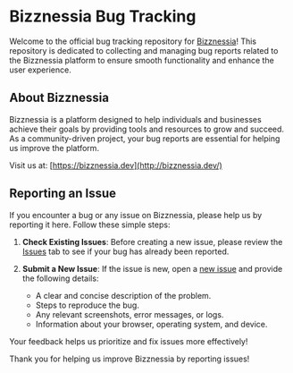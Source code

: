 # Bizznessia Bug Tracking

Welcome to the official bug tracking repository for [Bizznessia](http://bizznessia.dev/)! This repository is dedicated to collecting and managing bug reports related to the Bizznessia platform to ensure smooth functionality and enhance the user experience.

## About Bizznessia

Bizznessia is a platform designed to help individuals and businesses achieve their goals by providing tools and resources to grow and succeed. As a community-driven project, your bug reports are essential for helping us improve the platform.

Visit us at: [https://bizznessia.dev](http://bizznessia.dev/)

## Reporting an Issue

If you encounter a bug or any issue on Bizznessia, please help us by reporting it here. Follow these simple steps:

1. **Check Existing Issues**: Before creating a new issue, please review the [Issues](https://github.com/HeyBaldur/bizznessia-bug-tracking/issues) tab to see if your bug has already been reported.
   
2. **Submit a New Issue**: If the issue is new, open a [new issue](https://github.com/HeyBaldur/bizznessia-bug-tracking/issues/new) and provide the following details:
   - A clear and concise description of the problem.
   - Steps to reproduce the bug.
   - Any relevant screenshots, error messages, or logs.
   - Information about your browser, operating system, and device.

Your feedback helps us prioritize and fix issues more effectively!

Thank you for helping us improve Bizznessia by reporting issues!
